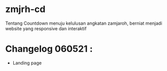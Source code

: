 # zmjrh-cd
Tentang Countdown menuju kelulusan angkatan zamjaroh, berniat menjadi website yang responsive dan interaktif

# Changelog 060521 :
- Landing page
